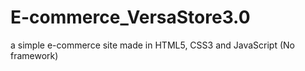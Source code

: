 # E-commerce_VersaStore3.0
a simple e-commerce site made in HTML5, CSS3 and JavaScript (No framework)
